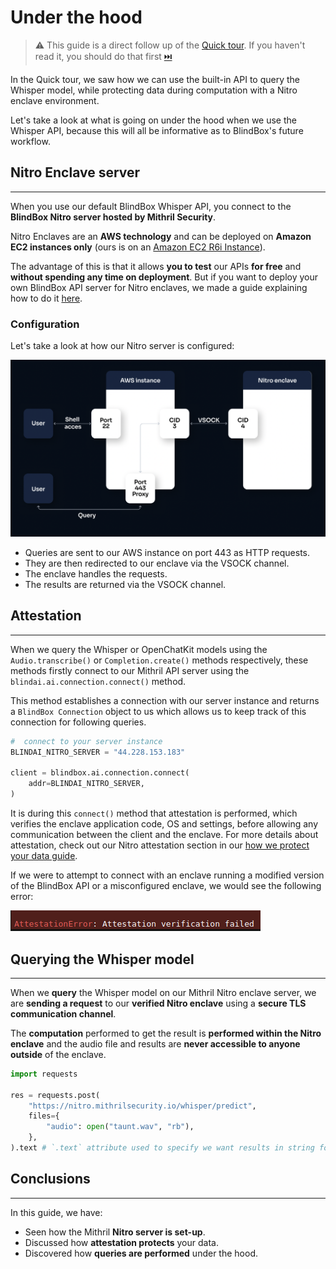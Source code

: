 # Under the hood

> ⚠️ This guide is a direct follow up of the [Quick tour](https://blindbox.mithrilsecurity.io/en/latest/docs/getting-started/quick-tour/). If you haven't read it, you should do that first [⏭️](https://blindbox.mithrilsecurity.io/en/latest/docs/getting-started/quick-tour/) 

In the Quick tour, we saw how we can use the built-in API to query the Whisper model, while protecting data during computation with a Nitro enclave environment.

Let's take a look at what is going on under the hood when we use the Whisper API, because this will all be informative as to BlindBox's future workflow.

## Nitro Enclave server
__________________

When you use our default BlindBox Whisper API, you connect to the **BlindBox Nitro server hosted by Mithril Security**. 

Nitro Enclaves are an **AWS technology** and can be deployed on **Amazon EC2 instances only** (ours is on an [Amazon EC2 R6i Instance](https://aws.amazon.com/ec2/instance-types/r6i/)).

The advantage of this is that it allows **you to test** our APIs **for free** and **without spending any time on deployment**. But if you want to deploy your own BlindBox API server for Nitro enclaves, we made a guide explaining how to do it [here](../how-to-guides/deploy-API-server.md).

### Configuration

Let's take a look at how our Nitro server is configured:

![Nitro-server-arch.png](../../assets/Nitro-server-arch.png)

+ Queries are sent to our AWS instance on port 443 as HTTP requests.
+ They are then redirected to our enclave via the VSOCK channel.
+ The enclave handles the requests.
+ The results are returned via the VSOCK channel.

## Attestation
________________________

When we query the Whisper or OpenChatKit models using the `Audio.transcribe()` or `Completion.create()` methods respectively, these methods firstly connect to our Mithril API server using the `blindai.ai.connection.connect()` method.

This method establishes a connection with our server instance and returns a `BlindBox Connection` object to us which allows us to keep track of this connection for following queries.

```python
#  connect to your server instance
BLINDAI_NITRO_SERVER = "44.228.153.183"

client = blindbox.ai.connection.connect(
    addr=BLINDAI_NITRO_SERVER,
)
```

It is during this `connect()` method that attestation is performed, which verifies the enclave application code, OS and settings, before allowing any communication between the client and the enclave. For more details about attestation, check out our Nitro attestation section in our [how we protect your data guide](./confidential_computing.md).

If we were to attempt to connect with an enclave running a modified version of the BlindBox API or a misconfigured enclave, we would see the following error:

![attestation-error.png](../../assets/attestation-error.png)

## Querying the Whisper model
____________________________

When we **query** the Whisper model on our Mithril Nitro enclave server, we are **sending a request** to our **verified Nitro enclave** using a **secure TLS communication channel**.

The **computation** performed to get the result is **performed within the Nitro enclave** and the audio file and results are **never accessible to anyone outside** of the enclave.

```python
import requests

res = requests.post(
    "https://nitro.mithrilsecurity.io/whisper/predict",
    files={
        "audio": open("taunt.wav", "rb"),
    },
).text # `.text` attribute used to specify we want results in string format
```

## Conclusions
_________________

In this guide, we have:

+ Seen how the Mithril **Nitro server is set-up**. 
+ Discussed how **attestation protects** your data. 
+ Discovered how **queries are performed** under the hood. 